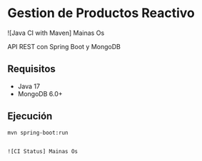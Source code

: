 # Gestion de Productos Reactivo

![Java CI with Maven] Mainas Os

API REST con Spring Boot y MongoDB


## Requisitos
- Java 17
- MongoDB 6.0+


## Ejecución
```bash
mvn spring-boot:run


![CI Status] Mainas Os
